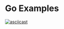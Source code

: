 # Go Examples

[![asciicast](https://asciinema.org/a/ykCJrD95fKMDSydIPZMioC5L1.svg)](https://asciinema.org/a/ykCJrD95fKMDSydIPZMioC5L1?theme=monokai&&autoplay=true&&preload=true&&loop=true)
